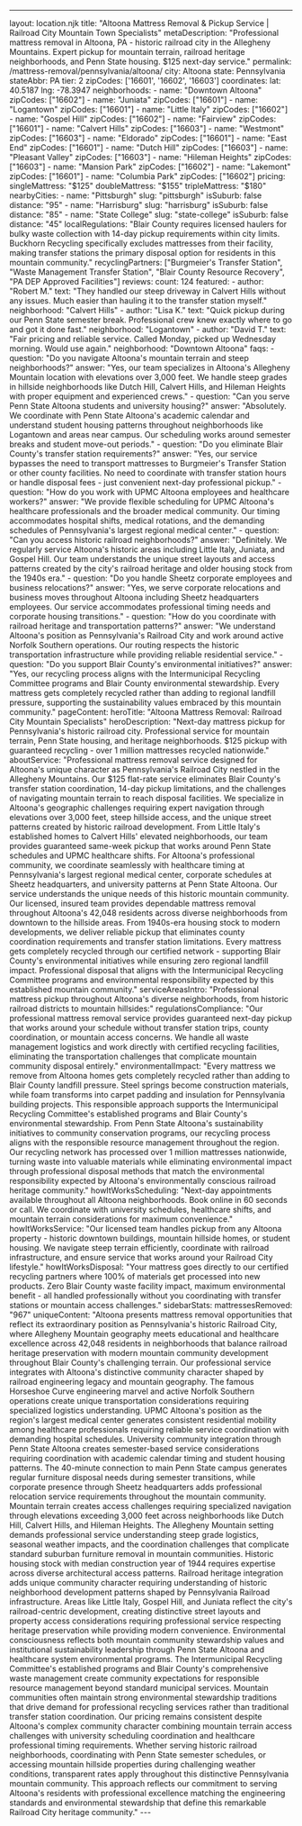 ---
layout: location.njk
title: "Altoona Mattress Removal & Pickup Service | Railroad City Mountain Town Specialists" metaDescription: "Professional mattress removal in Altoona, PA - historic railroad city in the Allegheny Mountains. Expert pickup for mountain terrain, railroad heritage neighborhoods, and Penn State housing. $125 next-day service."
permalink: /mattress-removal/pennsylvania/altoona/
city: Altoona state: Pennsylvania stateAbbr: PA tier: 2 zipCodes: ['16601', '16602', '16603'] coordinates: lat: 40.5187 lng: -78.3947 neighborhoods: - name: "Downtown Altoona" zipCodes: ["16602"] - name: "Juniata" zipCodes: ["16601"] - name: "Logantown" zipCodes: ["16601"] - name: "Little Italy" zipCodes: ["16602"] - name: "Gospel Hill" zipCodes: ["16602"] - name: "Fairview" zipCodes: ["16601"] - name: "Calvert Hills" zipCodes: ["16603"] - name: "Westmont" zipCodes: ["16603"] - name: "Eldorado" zipCodes: ["16601"] - name: "East End" zipCodes: ["16601"] - name: "Dutch Hill" zipCodes: ["16603"] - name: "Pleasant Valley" zipCodes: ["16603"] - name: "Hileman Heights" zipCodes: ["16603"] - name: "Mansion Park" zipCodes: ["16602"] - name: "Lakemont" zipCodes: ["16601"] - name: "Columbia Park" zipCodes: ["16602"] pricing: singleMattress: "$125" doubleMattress: "$155" tripleMattress: "$180" nearbyCities: - name: "Pittsburgh" slug: "pittsburgh" isSuburb: false distance: "95" - name: "Harrisburg" slug: "harrisburg" isSuburb: false distance: "85" - name: "State College" slug: "state-college" isSuburb: false distance: "45" localRegulations: "Blair County requires licensed haulers for bulky waste collection with 14-day pickup requirements within city limits. Buckhorn Recycling specifically excludes mattresses from their facility, making transfer stations the primary disposal option for residents in this mountain community." recyclingPartners: ["Burgmeier's Transfer Station", "Waste Management Transfer Station", "Blair County Resource Recovery", "PA DEP Approved Facilities"] reviews: count: 124 featured: - author: "Robert M." text: "They handled our steep driveway in Calvert Hills without any issues. Much easier than hauling it to the transfer station myself." neighborhood: "Calvert Hills" - author: "Lisa K." text: "Quick pickup during our Penn State semester break. Professional crew knew exactly where to go and got it done fast." neighborhood: "Logantown" - author: "David T." text: "Fair pricing and reliable service. Called Monday, picked up Wednesday morning. Would use again." neighborhood: "Downtown Altoona" faqs: - question: "Do you navigate Altoona's mountain terrain and steep neighborhoods?" answer: "Yes, our team specializes in Altoona's Allegheny Mountain location with elevations over 3,000 feet. We handle steep grades in hillside neighborhoods like Dutch Hill, Calvert Hills, and Hileman Heights with proper equipment and experienced crews." - question: "Can you serve Penn State Altoona students and university housing?" answer: "Absolutely. We coordinate with Penn State Altoona's academic calendar and understand student housing patterns throughout neighborhoods like Logantown and areas near campus. Our scheduling works around semester breaks and student move-out periods." - question: "Do you eliminate Blair County's transfer station requirements?" answer: "Yes, our service bypasses the need to transport mattresses to Burgmeier's Transfer Station or other county facilities. No need to coordinate with transfer station hours or handle disposal fees - just convenient next-day professional pickup." - question: "How do you work with UPMC Altoona employees and healthcare workers?" answer: "We provide flexible scheduling for UPMC Altoona's healthcare professionals and the broader medical community. Our timing accommodates hospital shifts, medical rotations, and the demanding schedules of Pennsylvania's largest regional medical center." - question: "Can you access historic railroad neighborhoods?" answer: "Definitely. We regularly service Altoona's historic areas including Little Italy, Juniata, and Gospel Hill. Our team understands the unique street layouts and access patterns created by the city's railroad heritage and older housing stock from the 1940s era." - question: "Do you handle Sheetz corporate employees and business relocations?" answer: "Yes, we serve corporate relocations and business moves throughout Altoona including Sheetz headquarters employees. Our service accommodates professional timing needs and corporate housing transitions." - question: "How do you coordinate with railroad heritage and transportation patterns?" answer: "We understand Altoona's position as Pennsylvania's Railroad City and work around active Norfolk Southern operations. Our routing respects the historic transportation infrastructure while providing reliable residential service." - question: "Do you support Blair County's environmental initiatives?" answer: "Yes, our recycling process aligns with the Intermunicipal Recycling Committee programs and Blair County environmental stewardship. Every mattress gets completely recycled rather than adding to regional landfill pressure, supporting the sustainability values embraced by this mountain community." pageContent: heroTitle: "Altoona Mattress Removal: Railroad City Mountain Specialists" heroDescription: "Next-day mattress pickup for Pennsylvania's historic railroad city. Professional service for mountain terrain, Penn State housing, and heritage neighborhoods. $125 pickup with guaranteed recycling - over 1 million mattresses recycled nationwide." aboutService: "Professional mattress removal service designed for Altoona's unique character as Pennsylvania's Railroad City nestled in the Allegheny Mountains. Our $125 flat-rate service eliminates Blair County's transfer station coordination, 14-day pickup limitations, and the challenges of navigating mountain terrain to reach disposal facilities. We specialize in Altoona's geographic challenges requiring expert navigation through elevations over 3,000 feet, steep hillside access, and the unique street patterns created by historic railroad development. From Little Italy's established homes to Calvert Hills' elevated neighborhoods, our team provides guaranteed same-week pickup that works around Penn State schedules and UPMC healthcare shifts. For Altoona's professional community, we coordinate seamlessly with healthcare timing at Pennsylvania's largest regional medical center, corporate schedules at Sheetz headquarters, and university patterns at Penn State Altoona. Our service understands the unique needs of this historic mountain community. Our licensed, insured team provides dependable mattress removal throughout Altoona's 42,048 residents across diverse neighborhoods from downtown to the hillside areas. From 1940s-era housing stock to modern developments, we deliver reliable pickup that eliminates county coordination requirements and transfer station limitations. Every mattress gets completely recycled through our certified network - supporting Blair County's environmental initiatives while ensuring zero regional landfill impact. Professional disposal that aligns with the Intermunicipal Recycling Committee programs and environmental responsibility expected by this established mountain community." serviceAreasIntro: "Professional mattress pickup throughout Altoona's diverse neighborhoods, from historic railroad districts to mountain hillsides:" regulationsCompliance: "Our professional mattress removal service provides guaranteed next-day pickup that works around your schedule without transfer station trips, county coordination, or mountain access concerns. We handle all waste management logistics and work directly with certified recycling facilities, eliminating the transportation challenges that complicate mountain community disposal entirely." environmentalImpact: "Every mattress we remove from Altoona homes gets completely recycled rather than adding to Blair County landfill pressure. Steel springs become construction materials, while foam transforms into carpet padding and insulation for Pennsylvania building projects. This responsible approach supports the Intermunicipal Recycling Committee's established programs and Blair County's environmental stewardship. From Penn State Altoona's sustainability initiatives to community conservation programs, our recycling process aligns with the responsible resource management throughout the region. Our recycling network has processed over 1 million mattresses nationwide, turning waste into valuable materials while eliminating environmental impact through professional disposal methods that match the environmental responsibility expected by Altoona's environmentally conscious railroad heritage community." howItWorksScheduling: "Next-day appointments available throughout all Altoona neighborhoods. Book online in 60 seconds or call. We coordinate with university schedules, healthcare shifts, and mountain terrain considerations for maximum convenience." howItWorksService: "Our licensed team handles pickup from any Altoona property - historic downtown buildings, mountain hillside homes, or student housing. We navigate steep terrain efficiently, coordinate with railroad infrastructure, and ensure service that works around your Railroad City lifestyle." howItWorksDisposal: "Your mattress goes directly to our certified recycling partners where 100% of materials get processed into new products. Zero Blair County waste facility impact, maximum environmental benefit - all handled professionally without you coordinating with transfer stations or mountain access challenges." sidebarStats: mattressesRemoved: "967" uniqueContent: "Altoona presents mattress removal opportunities that reflect its extraordinary position as Pennsylvania's historic Railroad City, where Allegheny Mountain geography meets educational and healthcare excellence across 42,048 residents in neighborhoods that balance railroad heritage preservation with modern mountain community development throughout Blair County's challenging terrain. Our professional service integrates with Altoona's distinctive community character shaped by railroad engineering legacy and mountain geography. The famous Horseshoe Curve engineering marvel and active Norfolk Southern operations create unique transportation considerations requiring specialized logistics understanding. UPMC Altoona's position as the region's largest medical center generates consistent residential mobility among healthcare professionals requiring reliable service coordination with demanding hospital schedules. University community integration through Penn State Altoona creates semester-based service considerations requiring coordination with academic calendar timing and student housing patterns. The 40-minute connection to main Penn State campus generates regular furniture disposal needs during semester transitions, while corporate presence through Sheetz headquarters adds professional relocation service requirements throughout the mountain community. Mountain terrain creates access challenges requiring specialized navigation through elevations exceeding 3,000 feet across neighborhoods like Dutch Hill, Calvert Hills, and Hileman Heights. The Allegheny Mountain setting demands professional service understanding steep grade logistics, seasonal weather impacts, and the coordination challenges that complicate standard suburban furniture removal in mountain communities. Historic housing stock with median construction year of 1944 requires expertise across diverse architectural access patterns. Railroad heritage integration adds unique community character requiring understanding of historic neighborhood development patterns shaped by Pennsylvania Railroad infrastructure. Areas like Little Italy, Gospel Hill, and Juniata reflect the city's railroad-centric development, creating distinctive street layouts and property access considerations requiring professional service respecting heritage preservation while providing modern convenience. Environmental consciousness reflects both mountain community stewardship values and institutional sustainability leadership through Penn State Altoona and healthcare system environmental programs. The Intermunicipal Recycling Committee's established programs and Blair County's comprehensive waste management create community expectations for responsible resource management beyond standard municipal services. Mountain communities often maintain strong environmental stewardship traditions that drive demand for professional recycling services rather than traditional transfer station coordination. Our pricing remains consistent despite Altoona's complex community character combining mountain terrain access challenges with university scheduling coordination and healthcare professional timing requirements. Whether serving historic railroad neighborhoods, coordinating with Penn State semester schedules, or accessing mountain hillside properties during challenging weather conditions, transparent rates apply throughout this distinctive Pennsylvania mountain community. This approach reflects our commitment to serving Altoona's residents with professional excellence matching the engineering standards and environmental stewardship that define this remarkable Railroad City heritage community." ---
